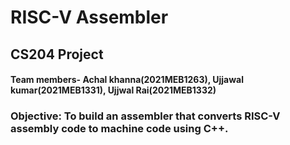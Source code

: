 # RISC-V Assembler
## CS204 Project
#### Team members-  Achal khanna(2021MEB1263),   Ujjawal kumar(2021MEB1331),  Ujjwal Rai(2021MEB1332)

### Objective: To build an assembler that converts RISC-V assembly code to machine code using C++.





